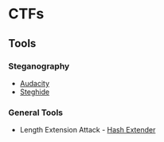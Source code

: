 # CTFs

## Tools

### Steganography

- [Audacity](https://www.audacityteam.org/)
- [Steghide](http://steghide.sourceforge.net/index.php)

### General Tools

- Length Extension Attack - [Hash Extender](https://github.com/iagox86/hash_extender)
